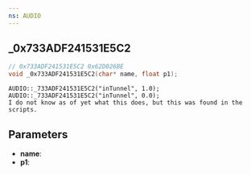 ```yaml
---
ns: AUDIO
---
```

## _0x733ADF241531E5C2

```c
// 0x733ADF241531E5C2 0x62D026BE
void _0x733ADF241531E5C2(char* name, float p1);
```

```
AUDIO::_733ADF241531E5C2("inTunnel", 1.0);  
AUDIO::_733ADF241531E5C2("inTunnel", 0.0);  
I do not know as of yet what this does, but this was found in the scripts.  
```

## Parameters
* **name**: 
* **p1**: 

